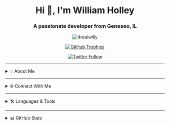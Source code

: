 <h1 align="center">Hi 👋, I'm William Holley</h1>
<h3 align="center">A passionate developer from Geneseo, IL</h3>

<p align="center">
  <img src="https://komarev.com/ghpvc/?username=4realwilly&label=Profile%20views&color=0e75b6&style=flat" alt="4realwilly" />
</p>

<p align="center">
  <a href="https://github.com/ryo-ma/github-profile-trophy">
    <img src="https://github-profile-trophy.vercel.app/?username=4realwilly&theme=darkhub" alt="GitHub Trophies" />
  </a>
</p>

<p align="center">
  <a href="https://twitter.com/4_real_willy" target="blank">
    <img src="https://img.shields.io/twitter/follow/4_real_willy?logo=twitter&style=for-the-badge" alt="Twitter Follow" />
  </a>
</p>

---

<details>
<summary>💡 About Me</summary>

- 🔭 I’m currently working on [**Watchly**](https://watchly.qzz.io/)  
- 🌱 I’m currently learning **Node.js, Python, Java, HTML**  
- 👯 I’m looking to collaborate on **anything 😉**  
- 📫 Reach me at **wholley123@icloud.com**  
- 📄 Learn more: [About Me](https://4realwilly.qzz.io/about)  
- ⚡ Fun fact: *I'm only 16 years old*  

</details>

---

<details>
<summary>🌐 Connect With Me</summary>

<p align="left">
<a href="https://twitter.com/4_real_willy" target="_blank"><img src="https://raw.githubusercontent.com/rahuldkjain/github-profile-readme-generator/master/src/images/icons/Social/twitter.svg" alt="Twitter" width="40" height="40" /></a>
<a href="https://instagram.com/4.real.willy" target="_blank"><img src="https://raw.githubusercontent.com/rahuldkjain/github-profile-readme-generator/master/src/images/icons/Social/instagram.svg" alt="Instagram" width="40" height="40" /></a>
<a href="https://www.youtube.com/c/4realwilly" target="_blank"><img src="https://raw.githubusercontent.com/rahuldkjain/github-profile-readme-generator/master/src/images/icons/Social/youtube.svg" alt="YouTube" width="40" height="40" /></a>
<a href="https://discord.gg/p2zBjdQtww" target="_blank"><img src="https://raw.githubusercontent.com/rahuldkjain/github-profile-readme-generator/master/src/images/icons/Social/discord.svg" alt="Discord" width="40" height="40" /></a>
</p>

</details>

---

<details>
<summary>🛠 Languages & Tools</summary>

<p align="left">
<a href="https://www.w3.org/html/" target="_blank" rel="noreferrer"><img src="https://raw.githubusercontent.com/devicons/devicon/master/icons/html5/html5-original-wordmark.svg" alt="HTML5" width="40" height="40" /></a>
<a href="https://www.java.com" target="_blank" rel="noreferrer"><img src="https://raw.githubusercontent.com/devicons/devicon/master/icons/java/java-original.svg" alt="Java" width="40" height="40" /></a>
<a href="https://developer.mozilla.org/en-US/docs/Web/JavaScript" target="_blank" rel="noreferrer"><img src="https://raw.githubusercontent.com/devicons/devicon/master/icons/javascript/javascript-original.svg" alt="JavaScript" width="40" height="40" /></a>
<a href="https://www.python.org" target="_blank" rel="noreferrer"><img src="https://raw.githubusercontent.com/devicons/devicon/master/icons/python/python-original.svg" alt="Python" width="40" height="40" /></a>
</p>

</details>

---

<details>
<summary>📊 GitHub Stats</summary>

<p>
<img align="left" src="https://github-readme-stats.vercel.app/api/top-langs?username=4realwilly&show_icons=true&locale=en&layout=compact&theme=tokyonight" alt="Top Languages" />
</p>

<p>
<img align="center" src="https://github-readme-stats.vercel.app/api?username=4realwilly&show_icons=true&locale=en&theme=tokyonight" alt="GitHub Stats" />
</p>

<p>
<img align="center" src="https://github-readme-streak-stats.herokuapp.com/?user=4realwilly&theme=tokyonight" alt="GitHub Streak" />
</p>

</details>
